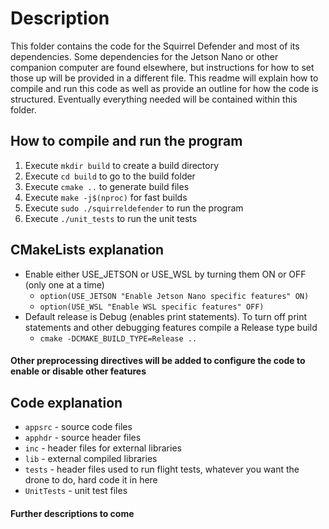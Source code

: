 # Description
This folder contains the code for the Squirrel Defender and most of its dependencies.  Some dependencies for the Jetson Nano or other companion computer are found elsewhere, but instructions for how to set those up will be provided in a different file.  This readme will explain how to compile and run this code as well as provide an outline for how the code is structured.  Eventually everything needed will be contained within this folder.

## How to compile and run the program

1. Execute `mkdir build` to create a build directory
2. Execute `cd build` to go to the build folder
3. Execute `cmake ..` to generate build files
4. Execute `make -j$(nproc)` for fast builds
5. Execute `sudo ./squirreldefender` to run the program
6. Execute `./unit_tests` to run the unit tests

## CMakeLists explanation

- Enable either USE_JETSON or USE_WSL by turning them ON or OFF (only one at a time)
    - `option(USE_JETSON "Enable Jetson Nano specific features" ON)`
    - `option(USE_WSL "Enable WSL specific features" OFF)`
- Default release is Debug (enables print statements).  To turn off print statements and other debugging
  features compile a Release type build
    - `cmake -DCMAKE_BUILD_TYPE=Release ..`

#### Other preprocessing directives will be added to configure the code to enable or disable other features

## Code explanation

- `appsrc` - source code files
- `apphdr` - source header files
- `inc` - header files for external libraries
- `lib` - external compiled libraries
- `tests` - header files used to run flight tests, whatever you want the drone to do, hard code it in here
- `UnitTests` - unit test files

#### Further descriptions to come